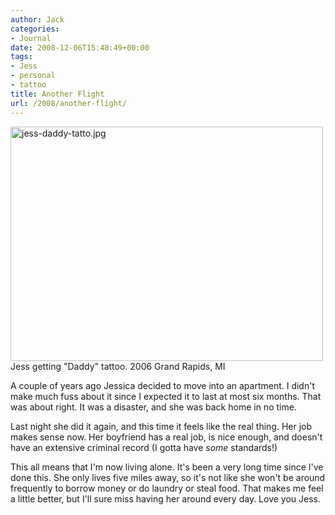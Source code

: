 ```yaml
---
author: Jack
categories:
- Journal
date: 2008-12-06T15:48:49+00:00
tags:
- Jess
- personal
- tattoo
title: Another Flight
url: /2008/another-flight/
---
```


<img src="/files/jess-daddy-tattoo.jpg" alt="jess-daddy-tatto.jpg" border="0" width="500" height="375" class="frame" />

<div class="photo_caption">
  Jess getting "Daddy" tattoo. 2006 Grand Rapids, MI
</div>

A couple of years ago Jessica decided to move into an apartment. I didn't make much fuss about it since I expected it to last at most six months. That was about right. It was a disaster, and she was back home in no time.

Last night she did it again, and this time it feels like the real thing. Her job makes sense now. Her boyfriend has a real job, is nice enough, and doesn't have an extensive criminal record (I gotta have _some_ standards!)

This all means that I'm now living alone. It's been a very long time since I've done this. She only lives five miles away, so it's not like she won't be around frequently to borrow money or do laundry or steal food. That makes me feel a little better, but I'll sure miss having her around every day. Love you Jess.